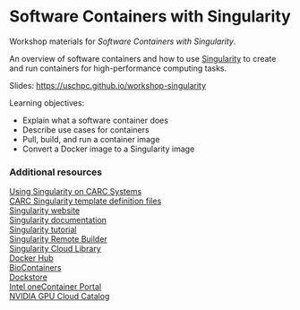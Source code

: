 # Software Containers with Singularity

Workshop materials for *Software Containers with Singularity*.

An overview of software containers and how to use [Singularity](https://sylabs.io/singularity/) to create and run containers for high-performance computing tasks.

Slides: https://uschpc.github.io/workshop-singularity

Learning objectives:

- Explain what a software container does
- Describe use cases for containers
- Pull, build, and run a container image
- Convert a Docker image to a Singularity image

### Additional resources

[Using Singularity on CARC Systems](https://www.carc.usc.edu/user-information/user-guides/software-and-programming/singularity)  
[CARC Singularity template definition files](https://github.com/uschpc/singularities)  
[Singularity website](https://sylabs.io/singularity/)  
[Singularity documentation](https://sylabs.io/guides/latest/user-guide/)  
[Singularity tutorial](https://singularity-tutorial.github.io/)  
[Singularity Remote Builder](https://cloud.sylabs.io/builder)  
[Singularity Cloud Library](https://cloud.sylabs.io/library)  
[Docker Hub](https://hub.docker.com/)  
[BioContainers](https://biocontainers.pro)  
[Dockstore](https://dockstore.org/)  
[Intel oneContainer Portal](https://www.intel.com/content/www/us/en/developer/tools/containers/overview.html)  
[NVIDIA GPU Cloud Catalog](https://ngc.nvidia.com/catalog)
